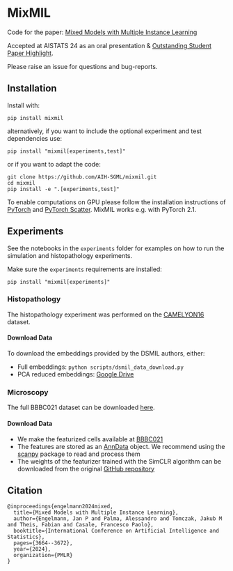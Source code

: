 # MixMIL
Code for the paper: [Mixed Models with Multiple Instance Learning](https://arxiv.org/abs/2311.02455)

Accepted at AISTATS 24 as an oral presentation & [Outstanding Student Paper Highlight](https://aistats.org/aistats2024/awards.html).

Please raise an issue for questions and bug-reports.
## Installation
Install with:
```
pip install mixmil
```
alternatively, if you want to include the optional experiment and test dependencies use:
```
pip install "mixmil[experiments,test]"
```
or if you want to adapt the code:
```
git clone https://github.com/AIH-SGML/mixmil.git
cd mixmil
pip install -e ".[experiments,test]"
```
To enable computations on GPU please follow the installation instructions of [PyTorch](https://pytorch.org/) and [PyTorch Scatter](https://github.com/rusty1s/pytorch_scatter).
MixMIL works e.g. with PyTorch 2.1.
## Experiments
See the notebooks in the `experiments` folder for examples on how to run the simulation and histopathology experiments.

Make sure the `experiments` requirements are installed:
```
pip install "mixmil[experiments]"
```
### Histopathology
The histopathology experiment was performed on the [CAMELYON16](https://camelyon16.grand-challenge.org/) dataset.
#### Download Data
To download the embeddings provided by the DSMIL authors, either:
- Full embeddings: `python scripts/dsmil_data_download.py`
- PCA reduced embeddings: [Google Drive](https://drive.google.com/drive/folders/1X9ho1_W5ixyHSw_2hCfQsBb5nzkjMviA?usp=sharing)

### Microscopy 
The full BBBC021 dataset can be downloaded [here](https://bbbc.broadinstitute.org/BBBC021). 
#### Download Data
- We make the featurized cells available at [BBBC021](https://drive.google.com/file/d/1LEW74HUaJ2BMlPMmUlYMrsCFTmbpR2Rd/view?usp=drive_link)
- The features are stored as an [AnnData](https://anndata.readthedocs.io/en/latest/) object. We recommend using the [scanpy](https://scanpy.readthedocs.io/en/stable/) package to read and process them
- The weights of the featurizer trained with the SimCLR algorithm can be downloaded from the original [GitHub repository](https://github.com/SamriddhiJain/SimCLR-for-cell-profiling?tab=readme-ov-file)

## Citation
```
@inproceedings{engelmann2024mixed,
  title={Mixed Models with Multiple Instance Learning},
  author={Engelmann, Jan P and Palma, Alessandro and Tomczak, Jakub M and Theis, Fabian and Casale, Francesco Paolo},
  booktitle={International Conference on Artificial Intelligence and Statistics},
  pages={3664--3672},
  year={2024},
  organization={PMLR}
}
```
